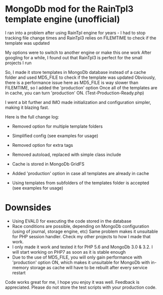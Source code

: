 MongoDb mod for the RainTpl3 template engine (unofficial)
===================

I ran into a problem after using RainTpl engine for years - 
I had to stop tracking file change times and RainTpl3 relies on FILEMTIME to check if the template was updated

My options were to switch to another engine or make this one work
After googling for a while, I found out that RainTpl3 is perfect for the small projects I run

So, I made it store templates in MongoDb database instead of a cache folder and used MD5_FILE to check if the template was updated
Obviously, there is a performance issue here as MD5_FILE is way slower than FILEMTIME, so I added the 'production' option
Once all of the templates are in cache, you can turn 'production' ON. (Test-Production-Ready.php)

I went a bit further and IMO made initialization and configuration simpler, making it blazing fast.

Here is the full change log:

- Removed option for multiple template folders

- Simplified config (see examples for usage)
- Removed option for extra tags

- Removed autoload, replaced with simple class include

- Cache is stored in MongoDb
 GridFS
- Added 'production' option in case all templates are already in cache

- Using templates from subfolders of the templates folder is accepted (see examples for usage)

Downsides
=============
- Using EVAL() for executing the code stored in the database
- Race conditions are possible, depending on MongoDb configuration (using of journal, storage engine, etc)
  Same problem makes it unsuitable for PHP session handler. Check my other projects to how I made that work.
- I only made it work and tested it for PHP 5.6 and MongoDb 3.0 & 3.2. I will start working on PHP7 as soon as it is stable enough
- Due to the use of MD5_FILE, you will only gain performance with 'production' option ON, 
  which makes it unsuitable for MongoDb with in-memory storage as cache will have to be rebuilt after every service restart

Code works great for me, I hope you enjoy it was well. Feedback is appreciated.
Please do not store the test scripts with your production code.




